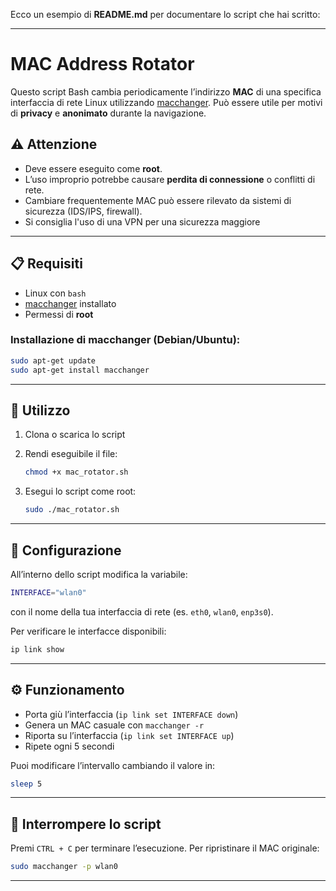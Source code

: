 Ecco un esempio di **README.md** per documentare lo script che hai scritto:

---

# MAC Address Rotator

Questo script Bash cambia periodicamente l’indirizzo **MAC** di una specifica interfaccia di rete Linux utilizzando [macchanger](https://linux.die.net/man/1/macchanger).
Può essere utile per motivi di **privacy** e **anonimato** durante la navigazione.

## ⚠️ Attenzione

* Deve essere eseguito come **root**.
* L’uso improprio potrebbe causare **perdita di connessione** o conflitti di rete.
* Cambiare frequentemente MAC può essere rilevato da sistemi di sicurezza (IDS/IPS, firewall).
* Si consiglia l'uso di una VPN per una sicurezza maggiore

---

## 📋 Requisiti

* Linux con `bash`
* [macchanger](https://linux.die.net/man/1/macchanger) installato
* Permessi di **root**

### Installazione di macchanger (Debian/Ubuntu):

```bash
sudo apt-get update
sudo apt-get install macchanger
```

---

## 🚀 Utilizzo

1. Clona o scarica lo script
2. Rendi eseguibile il file:

   ```bash
   chmod +x mac_rotator.sh
   ```
3. Esegui lo script come root:

   ```bash
   sudo ./mac_rotator.sh
   ```

---

## 🔧 Configurazione

All’interno dello script modifica la variabile:

```bash
INTERFACE="wlan0"
```

con il nome della tua interfaccia di rete (es. `eth0`, `wlan0`, `enp3s0`).

Per verificare le interfacce disponibili:

```bash
ip link show
```

---

## ⚙️ Funzionamento

* Porta giù l’interfaccia (`ip link set INTERFACE down`)
* Genera un MAC casuale con `macchanger -r`
* Riporta su l’interfaccia (`ip link set INTERFACE up`)
* Ripete ogni 5 secondi

Puoi modificare l’intervallo cambiando il valore in:

```bash
sleep 5
```

---

## 🛑 Interrompere lo script

Premi `CTRL + C` per terminare l’esecuzione.
Per ripristinare il MAC originale:

```bash
sudo macchanger -p wlan0
```

---

